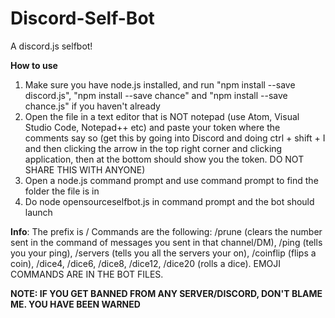 # Discord-Self-Bot
A discord.js selfbot!

**How to use**
1. Make sure you have node.js installed, and run "npm install --save discord.js", "npm install --save chance" and "npm install --save chance.js" if you haven't already
2. Open the file in a text editor that is NOT notepad (use Atom, Visual Studio Code, Notepad++ etc) and paste your token where the comments say so (get this by going into Discord and doing ctrl + shift + I and then clicking the arrow in the top right corner and clicking application, then at the bottom should show you the token. DO NOT SHARE THIS WITH ANYONE)
3. Open a node.js command prompt and use command prompt to find the folder the file is in
4. Do node opensourceselfbot.js in command prompt and the bot should launch

**Info**:
The prefix is /
Commands are the following: /prune (clears the number sent in the command of messages you sent in that channel/DM), /ping (tells you your ping), /servers (tells you all the servers your on), /coinflip (flips a coin), /dice4, /dice6, /dice8, /dice12, /dice20 (rolls a dice). EMOJI COMMANDS ARE IN THE BOT FILES.


**NOTE: IF YOU GET BANNED FROM ANY SERVER/DISCORD, DON'T BLAME ME. YOU HAVE BEEN WARNED**
